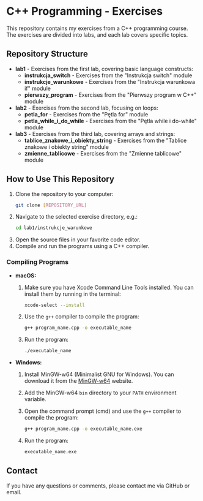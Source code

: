 # C++ Programming - Exercises

This repository contains my exercises from a C++ programming course. The exercises are divided into labs, and each lab covers specific topics.

## Repository Structure

* **lab1** - Exercises from the first lab, covering basic language constructs:
    * **instrukcja\_switch** - Exercises from the "Instrukcja switch" module
    * **instrukcje\_warunkowe** - Exercises from the "Instrukcja warunkowa if" module
    * **pierwszy\_program** - Exercises from the "Pierwszy program w C++" module
* **lab2** - Exercises from the second lab, focusing on loops:
    * **petla\_for** - Exercises from the "Pętla for" module
    * **petla\_while\_i\_do\_while** - Exercises from the "Pętla while i do-while" module
* **lab3** - Exercises from the third lab, covering arrays and strings:
    * **tablice\_znakowe\_i\_obiekty\_string** - Exercises from the "Tablice znakowe i obiekty string" module
    * **zmienne\_tablicowe** - Exercises from the "Zmienne tablicowe" module

## How to Use This Repository

1.  Clone the repository to your computer:
    ```bash
    git clone [REPOSITORY_URL]
    ```
2.  Navigate to the selected exercise directory, e.g.:
    ```bash
    cd lab1/instrukcje_warunkowe
    ```
3.  Open the source files in your favorite code editor.
4.  Compile and run the programs using a C++ compiler.

### Compiling Programs

* **macOS:**
    1.  Make sure you have Xcode Command Line Tools installed. You can install them by running in the terminal:

        ```bash
        xcode-select --install
        ```

    2.  Use the `g++` compiler to compile the program:

        ```bash
        g++ program_name.cpp -o executable_name
        ```

    3.  Run the program:

        ```bash
        ./executable_name
        ```

* **Windows:**
    1.  Install MinGW-w64 (Minimalist GNU for Windows). You can download it from the [MinGW-w64](https://sourceforge.net/projects/mingw-w64/) website.
    2.  Add the MinGW-w64 `bin` directory to your `PATH` environment variable.
    3.  Open the command prompt (cmd) and use the `g++` compiler to compile the program:

        ```bash
        g++ program_name.cpp -o executable_name.exe
        ```

    4.  Run the program:

        ```bash
        executable_name.exe
        ```

## Contact

If you have any questions or comments, please contact me via GitHub or email.
